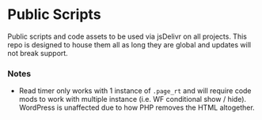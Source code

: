 # Public Scripts
Public scripts and code assets to be used via jsDelivr on all projects. This repo is designed to house them all as long they are global and updates will not break support.

### Notes
- Read timer only works with 1 instance of  `.page_rt` and will require code mods to work with multiple instance (i.e. WF conditional show / hide). WordPress is unaffected due to how PHP removes the HTML altogether.